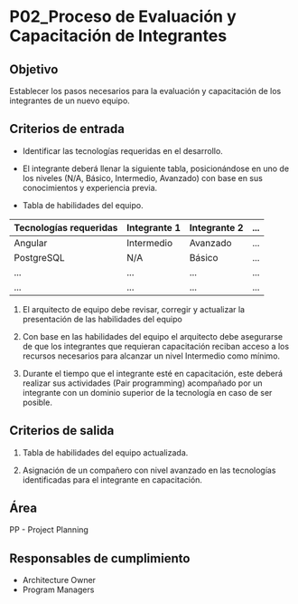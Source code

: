 # P02_Proceso de Evaluación y Capacitación de Integrantes
## Objetivo

Establecer los pasos necesarios para la evaluación y capacitación de los integrantes de un nuevo equipo. 

## Criterios de entrada
* Identificar las tecnologías requeridas en el desarrollo. 

* El integrante deberá llenar la siguiente tabla, posicionándose en uno de los niveles (N/A, Básico, Intermedio, Avanzado) con base en sus conocimientos y experiencia previa. 
 
* Tabla de habilidades del equipo. 
 
|Tecnologías requeridas|	Integrante 1	|Integrante 2| ... |
| --- | --- | --- | --- |
|Angular|Intermedio|Avanzado| ... |
|PostgreSQL|N/A|Básico | ... |
| ... | ... | ... | ... |
| ... | ... | ... | ... |



1) El arquitecto de equipo debe revisar, corregir y actualizar la presentación de las habilidades del equipo  

2) Con base en las habilidades del equipo el arquitecto debe asegurarse de que los integrantes que requieran capacitación reciban acceso a los recursos necesarios para alcanzar un nivel Intermedio como mínimo. 

3) Durante el tiempo que el integrante esté en capacitación, este deberá realizar sus actividades (Pair programming) acompañado por un integrante con un dominio superior de la tecnología en caso de ser posible. 

## Criterios de salida
1) Tabla de habilidades del equipo actualizada. 

2) Asignación de un compañero con nivel avanzado en las tecnologías identificadas para el integrante en capacitación. 

## Área
PP - Project Planning 

## Responsables de cumplimiento
* Architecture Owner
* Program Managers
